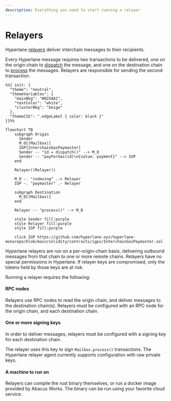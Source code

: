 ```yaml
---
description: Everything you need to start running a relayer
---
```


# Relayers

Hyperlane [relayers](../../../protocol/agents/relayer.md) deliver interchain messages to their recipients.

Every Hyperlane message requires two transactions to be delivered, one on the origin chain to [dispatch](../../../apis/messaging-api/send.md) the message, and one on the destination chain to [process](../../../apis/messaging-api/receive.md) the messages. Relayers are responsible for sending the second transaction.

<!-- INCLUDE diagrams/interchain-gas.md -->
<!-- WARNING: copied from the included file path. Do not edit directly. -->
```mermaid
%%{ init: {
  "theme": "neutral",
  "themeVariables": {
    "mainBkg": "#025AA1",
    "textColor": "white",
    "clusterBkg": "beige"
  },
  "themeCSS": ".edgeLabel { color: black }"
}}%%

flowchart TB
    subgraph Origin
      Sender
      M_O[(Mailbox)]
      IGP[InterchainGasPaymaster]
      Sender -- "id = dispatch()" --> M_O
      Sender -- "payForGas(id)\n{value: payment}" --> IGP
    end

    Relayer((Relayer))

    M_O -. "indexing" .-> Relayer
    IGP -. "paymaster" .- Relayer

    subgraph Destination
      M_D[(Mailbox)]
    end

    Relayer -- "process()" --> M_D

    style Sender fill:purple
    style Relayer fill:purple
    style IGP fill:purple

    click IGP https://github.com/hyperlane-xyz/hyperlane-monorepo/blob/main/solidity/contracts/igps/InterchainGasPaymaster.sol
```

<!-- WARNING: copied from the included file path. Do not edit directly. -->
<!-- END -->

Hyperlane relayers are run on a per-origin-chain basis, delivering outbound messages from that chain to one or more remote chains. Relayers have no special permissions in Hyperlane. If relayer keys are compromised, only the tokens held by those keys are at risk.

Running a relayer requires the following:

#### RPC nodes

Relayers use RPC nodes to read the origin chain, and deliver messages to the destination chain(s). Relayers  must be configured with an RPC node for the origin chain, and each destination chain.&#x20;

#### One or more signing keys

In order to deliver messages, relayers must be configured with a signing key for each destination chain.

The relayer uses this key to sign `Mailbox.process()` transactions. The Hyperlane relayer agent currently supports configuration with raw private keys.

#### A machine to run on

Relayers can compile the rust binary themselves, or run a docker image provided by Abacus Works. The binary can be run using your favorite cloud service.
